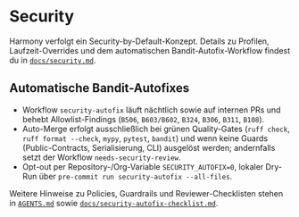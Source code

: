 # Security

Harmony verfolgt ein Security-by-Default-Konzept. Details zu Profilen, Laufzeit-Overrides und dem automatischen Bandit-Autofix-Workflow findest du in [`docs/security.md`](docs/security.md).

## Automatische Bandit-Autofixes

- Workflow `security-autofix` läuft nächtlich sowie auf internen PRs und behebt Allowlist-Findings (`B506`, `B603/B602`, `B324`, `B306`, `B311`, `B108`).
- Auto-Merge erfolgt ausschließlich bei grünen Quality-Gates (`ruff check`, `ruff format --check`, `mypy`, `pytest`, `bandit`) und wenn keine Guards (Public-Contracts, Serialisierung, CLI) ausgelöst werden; andernfalls setzt der Workflow `needs-security-review`.
- Opt-out per Repository-/Org-Variable `SECURITY_AUTOFIX=0`, lokaler Dry-Run über `pre-commit run security-autofix --all-files`.

Weitere Hinweise zu Policies, Guardrails und Reviewer-Checklisten stehen in [`AGENTS.md`](AGENTS.md#26-security-autofix-policy) sowie [`docs/security-autofix-checklist.md`](docs/security-autofix-checklist.md).
